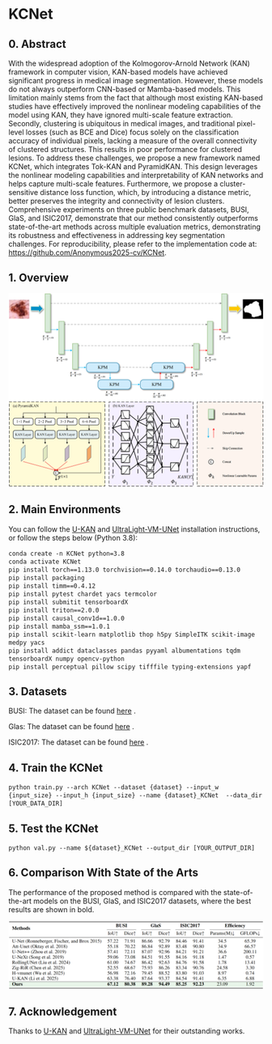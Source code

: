 # KCNet

## 0. Abstract

With the widespread adoption of the Kolmogorov-Arnold Network (KAN) framework in computer vision, KAN-based models have achieved significant progress in medical image segmentation. However, these models do not always outperform CNN-based or Mamba-based models. This limitation mainly stems from the fact that although most existing KAN-based studies have effectively improved the nonlinear modeling capabilities of the model using KAN, they have ignored multi-scale feature extraction. Secondly, clustering is ubiquitous in medical images, and traditional pixel-level losses (such as BCE and Dice) focus solely on the classification accuracy of individual pixels, lacking a measure of the overall connectivity of clustered structures. This results in poor performance for clustered lesions. To address these challenges, we propose a new framework named KCNet, which integrates Tok-KAN and PyramidKAN. This design leverages the nonlinear modeling capabilities and interpretability of KAN networks and helps capture multi-scale features. Furthermore, we propose a cluster-sensitive distance loss function, which, by introducing a distance metric, better preserves the integrity and connectivity of lesion clusters. Comprehensive experiments on three public benchmark datasets, BUSI, GlaS, and ISIC2017, demonstrate that our method consistently outperforms state-of-the-art methods across multiple evaluation metrics, demonstrating its robustness and effectiveness in addressing key segmentation challenges. For reproducibility, please refer to the implementation code at: https://github.com/Anonymous2025-cv/KCNet.


## 1. Overview

<div align="center">
<img src="Figs/Figure.png" />
</div>



## 2. Main Environments

You can follow the [U-KAN](https://github.com/Zhaoyi-Yan/U-KAN) and [UltraLight-VM-UNet](https://github.com/wurenkai/UltraLight-VM-UNet) installation instructions, or follow the steps below (Python 3.8):

```
conda create -n KCNet python=3.8
conda activate KCNet
pip install torch==1.13.0 torchvision==0.14.0 torchaudio==0.13.0 
pip install packaging
pip install timm==0.4.12
pip install pytest chardet yacs termcolor
pip install submitit tensorboardX
pip install triton==2.0.0
pip install causal_conv1d==1.0.0  
pip install mamba_ssm==1.0.1
pip install scikit-learn matplotlib thop h5py SimpleITK scikit-image medpy yacs
pip install addict dataclasses pandas pyyaml albumentations tqdm tensorboardX numpy opencv-python
pip install perceptual pillow scipy tifffile typing-extensions yapf
```



## 3. Datasets

BUSI: The dataset can be found [here](https://www.kaggle.com/datasets/aryashah2k/breast-ultrasound-images-dataset) .

Glas: The dataset can be found [here](https://websignon.warwick.ac.uk/origin/slogin?shire=https%3A%2F%2Fwarwick.ac.uk%2Fsitebuilder2%2Fshire-read&providerId=urn%3Awarwick.ac.uk%3Asitebuilder2%3Aread%3Aservice&target=https%3A%2F%2Fwarwick.ac.uk%2Ffac%2Fcross_fac%2Ftia%2Fdata%2Fglascontest&status=notloggedin) .

ISIC2017: The dataset can be found [here](https://challenge.isic-archive.com/data/) .





## 4. Train the KCNet

```
python train.py --arch KCNet --dataset {dataset} --input_w {input_size} --input_h {input_size} --name {dataset}_KCNet  --data_dir [YOUR_DATA_DIR]
```



## 5. Test the KCNet 

```
python val.py --name ${dataset}_KCNet --output_dir [YOUR_OUTPUT_DIR] 
```



## 6. Comparison With State of the Arts

The performance of the proposed method is compared with the state-of-the-art models on the BUSI, GlaS, and ISIC2017 datasets, where the best results are shown in bold.

<div align="center">
<img src="Figs/Table.png" />
</div>



## 7. Acknowledgement

Thanks to [U-KAN](https://github.com/Zhaoyi-Yan/U-KAN) and [UltraLight-VM-UNet](https://github.com/wurenkai/UltraLight-VM-UNet) for their outstanding works.
